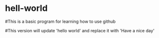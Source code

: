# hell-world
#This is a basic program for learning how to use github

#This version will update 'hello world' and replace it with 'Have a nice day'

